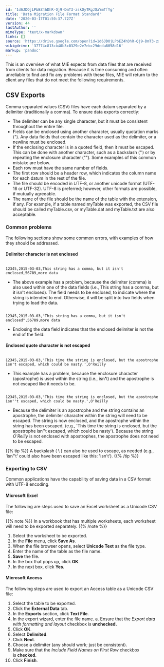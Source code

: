 ```yaml
---
id: '1d6JDOjLPbEZ4hDhR-Qj9-DmT3-zskOyTRgJQaYmTfYg'
title: 'Data Migration File Format Standard'
date: '2020-03-17T01:50:37.727Z'
version: 44
lastAuthor: ''
mimeType: 'text/x-markdown'
links: []
source: 'https://drive.google.com/open?id=1d6JDOjLPbEZ4hDhR-Qj9-DmT3-zskOyTRgJQaYmTfYg'
wikigdrive: '37774c813cb40b3c0329e2e7ebc29deda8058d16'
markup: 'pandoc'
---
```

This is an overview of what MIE expects from data files that are received from clients for data migration. Because it is time consuming and often unreliable to find and fix any problems with these files, MIE will return to the client any files that do not meet the following requirements.

## CSV Exports

Comma separated values (CSV) files have each datum separated by a delimiter (traditionally a comma). To ensure data exports correctly:

* The delimiter can be any single character, but it must be consistent throughout the entire file.
* Fields can be enclosed using another character, usually quotation marks ("). Any data fields that contain the character used as the delimiter, or a newline must be enclosed.
* If the enclosing character is in a quoted field, then it must be escaped. This can be done with another character, such as a backslash ('\') or by repeating the enclosure character (""). Some examples of this common mistake are below.
* Each row must have the same number of fields.
* The first row should be a header row, which indicates the column name for each datum in the rest of the file.
* The file should be encoded in UTF-8, or another unicode format (UTF-16 or UTF-32). UTF-8 is preferred; however, other formats are possible, if mutually agreeable.
* The name of the file should be the name of the table with the extension, if any. For example, if a table named myTable was exported, the CSV file should be called myTable.csv, or myTable.dat and myTable.txt are also acceptable.

### Common problems

The following sections show some common errors, with examples of how they should be addressed.

#### Delimiter character is not enclosed

```

12345,2015-03-03,This string has a comma, but it isn't enclosed,56789,more data
```

* The above example has a problem, because the delimiter (comma) is also used within one of the data fields (i.e., This string has a comma<strong>,</strong> but it isn't enclosed). The field needs to be enclosed, to indicate where the string is intended to end. Otherwise, it will be split into two fields when trying to load the data.
```

12345,2015-03-03,"This string has a comma, but it isn't enclosed",56789,more data

```

* Enclosing the data field indicates that the enclosed delimiter is not the end of the field.

#### Enclosed quote character is not escaped

```

12345,2015-03-03,'This time the string is enclosed, but the apostrophe isn't escaped, which could be nasty.',O'Reilly

```

* This example has a problem, because the enclosure character (apostrophe) is used within the string (i.e., isn<strong>'</strong>t) and the apostrophe is not escaped like it needs to be.
```

12345,2015-03-03,'This time the string is enclosed, but the apostrophe isn''t escaped, which could be nasty.',O'Reilly

```

* Because the delimiter is an apostrophe and the string contains an apostrophe, the delimiter character within the string will need to be escaped. The string is now enclosed, and the apostrophe within the string has been escaped, (e.g., 'This time the string is enclosed, but the apostrophe isn''t escaped, which could be nasty'). Because the string <em>O'Reilly</em> is not enclosed with apostrophes, the apostrophe does not need to be escaped. 

{{% tip %}}
A backslash ( \ ) can also be used to escape, as needed (e.g., 'isn''t' could also have been escaped like this: 'isn\'t').
{{% /tip %}}

### Exporting to CSV

Common applications have the capability of saving data in a CSV format with UTF-8 encoding.

#### Microsoft Excel

The following are steps used to save an Excel worksheet as a Unicode CSV file:

{{% note %}}
In a workbook that has multiple worksheets, each worksheet will need to be exported separately.
{{% /note %}}

1. Select the worksheet to be exported.
2. In the <strong>File</strong> menu, click <strong>Save As</strong>.
3. When the file browser opens, select <strong>Unicode Text</strong> as the file type.
4. Enter the name of the table as the file name.
5. <strong>Save</strong> the file.
6. In the box that pops up, click <strong>OK</strong>.
7. In the next box, click <strong>Yes</strong>.

#### Microsoft Access

The following steps are used to export an Access table as a Unicode CSV file:

1. Select the table to be exported.
2. Click the <strong>External Data</strong> tab.
3. In the <strong>Exports</strong> section, click <strong>Text File</strong>.
4. In the export wizard, enter the file name.
    a.  Ensure that the <em>Export data with formatting and layout</em> checkbox is <strong>unchecked.</strong>
5. Click <strong>OK</strong>.
6. Select <strong>Delimited</strong>.
7. Click <strong>Next</strong>.
8. Choose a delimiter (any should work; just be consistent).
9. Make sure that the <em>Include Field Names on First Row</em> checkbox is <strong>checked.</strong>
10. Click <strong>Finish</strong>.
